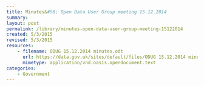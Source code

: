 ```yaml
---
title: Minutes&#58; Open Data User Group meeting 15.12.2014
summary: 
layout: post
permalink: /library/minutes-open-data-user-group-meeting-15122014
created: 5/3/2015
revised: 5/3/2015
resources:
    - filename: ODUG 15.12.2014 minutes.odt
      url: https://data.gov.uk/sites/default/files/ODUG 15.12.2014 minutes.odt
      mimetype: application/vnd.oasis.opendocument.text
categories:
    - Government
---
```


